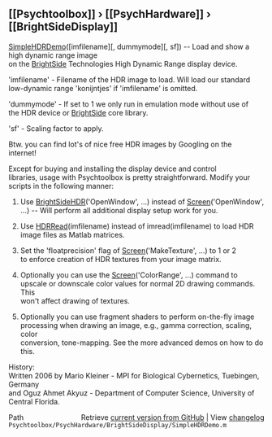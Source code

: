 ## [[Psychtoolbox]] &#8250; [[PsychHardware]] &#8250; [[BrightSideDisplay]]

[SimpleHDRDemo](SimpleHDRDemo)([imfilename][, dummymode][, sf]) -- Load and show a high dynamic range image  
on the [BrightSide](BrightSide) Technologies High Dynamic Range display device.  
  
'imfilename' - Filename of the HDR image to load. Will load our standard  
low-dynamic range 'konijntjes' if 'imfilename' is omitted.  
  
'dummymode' - If set to 1 we only run in emulation mode without use of  
the HDR device or [BrightSide](BrightSide) core library.  
  
'sf' - Scaling factor to apply.  
  
Btw. you can find lot's of nice free HDR images by Googling on the  
internet!  
  
Except for buying and installing the display device and control  
libraries, usage with Psychtoolbox is pretty straightforward. Modify your  
scripts in the following manner:  
  
1. Use [BrightSideHDR](BrightSideHDR)('OpenWindow', ...) instead of [Screen](Screen)('OpenWindow',  
...) -- Will perform all additional display setup work for you.  
  
2. Use [HDRRead](HDRRead)(imfilename) instead of imread(imfilename) to load HDR  
image files as Matlab matrices.  
  
3. Set the 'floatprecision' flag of [Screen](Screen)('MakeTexture', ...) to 1 or 2  
to enforce creation of HDR textures from your image matrix.  
  
4. Optionally you can use the [Screen](Screen)('ColorRange', ...) command to  
upscale or downscale color values for normal 2D drawing commands. This  
won't affect drawing of textures.  
  
5. Optionally you can use fragment shaders to perform on-the-fly image  
processing when drawing an image, e.g., gamma correction, scaling, color  
conversion, tone-mapping. See the more advanced demos on how to do this.  
  
History:  
Written 2006 by Mario Kleiner - MPI for Biological Cybernetics, Tuebingen, Germany  
and Oguz Ahmet Akyuz - Department of Computer Science, University of Central Florida.  




<div class="code_header" style="text-align:right;">
  <span style="float:left;">Path&nbsp;&nbsp;</span> <span class="counter">Retrieve <a href=
  "https://raw.github.com/Psychtoolbox-3/Psychtoolbox-3/beta/Psychtoolbox/PsychHardware/BrightSideDisplay/SimpleHDRDemo.m">current version from GitHub</a> | View <a href=
  "https://github.com/Psychtoolbox-3/Psychtoolbox-3/commits/beta/Psychtoolbox/PsychHardware/BrightSideDisplay/SimpleHDRDemo.m">changelog</a></span>
</div>
<div class="code">
  <code>Psychtoolbox/PsychHardware/BrightSideDisplay/SimpleHDRDemo.m</code>
</div>


